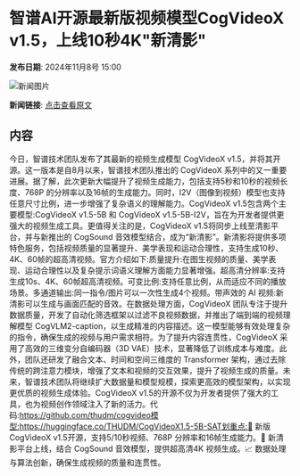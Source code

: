 # 智谱AI开源最新版视频模型CogVideoX v1.5，上线10秒4K"新清影"

**发布日期**: 2024年11月8号 15:00

![新闻图片](https://upload.chinaz.com/2024/1108/6386667472702162237891651.png)

**新闻链接**: [点击查看原文](https://www.aibase.com/zh/news/13101)

## 内容

今日，智谱技术团队发布了其最新的视频生成模型 CogVideoX v1.5，并将其开源。这一版本是自8月以来，智谱技术团队推出的 CogVideoX 系列中的又一重要进展。据了解，此次更新大幅提升了视频生成能力，包括支持5秒和10秒的视频长度、768P 的分辨率以及16帧的生成能力。同时，I2V（图像到视频）模型也支持任意尺寸比例，进一步增强了复杂语义的理解能力。CogVideoX v1.5包含两个主要模型:CogVideoX v1.5-5B 和 CogVideoX v1.5-5B-I2V，旨在为开发者提供更强大的视频生成工具。更值得关注的是，CogVideoX v1.5将同步上线至清影平台，并与新推出的 CogSound 音效模型结合，成为“新清影”。新清影将提供多项特色服务，包括视频质量的显著提升、美学表现和运动合理性，支持生成10秒、4K、60帧的超高清视频。官方介绍如下:质量提升:在图生视频的质量、美学表现、运动合理性以及复杂提示词语义理解方面能力显著增强。超高清分辨率:支持生成10s、4K、60帧超高清视频。可变比例:支持任意比例，从而适应不同的播放场景。多通道输出:同一指令/图片可以一次性生成4个视频。带声效的 AI 视频:新清影可以生成与画面匹配的音效。在数据处理方面，CogVideoX 团队专注于提升数据质量，开发了自动化筛选框架以过滤不良视频数据，并推出了端到端的视频理解模型 CogVLM2-caption，以生成精准的内容描述。这一模型能够有效处理复杂的指令，确保生成的视频与用户需求相符。为了提升内容连贯性，CogVideoX 采用了高效的三维变分自编码器（3D VAE）技术，显著降低了训练成本与难度。此外，团队还研发了融合文本、时间和空间三维度的 Transformer 架构，通过去除传统的跨注意力模块，增强了文本和视频的交互效果，提升了视频生成的质量。未来，智谱技术团队将继续扩大数据量和模型规模，探索更高效的模型架构，以实现更优质的视频生成体验。CogVideoX v1.5的开源不仅为开发者提供了强大的工具，也为视频创作领域注入了新的活力。代码:https://github.com/thudm/cogvideo模型:https://huggingface.co/THUDM/CogVideoX1.5-5B-SAT划重点:🌟 新版 CogVideoX v1.5开源，支持5/10秒视频、768P 分辨率和16帧生成能力。🎨 新清影平台上线，结合 CogSound 音效模型，提供超高清4K 视频生成。📈 数据处理与算法创新，确保生成视频的质量和连贯性。
